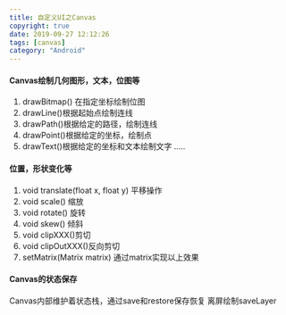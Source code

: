 ```yaml
---
title: 自定义UI之Canvas
copyright: true
date: 2019-09-27 12:12:26
tags: [canvas]
category: "Android"
---
```

#### Canvas绘制几何图形，文本，位图等
1. drawBitmap() 在指定坐标绘制位图
2. drawLine()根据起始点绘制连线
3. drawPath()根据给定的路径，绘制连线
4. drawPoint()根据给定的坐标，绘制点
5. drawText()根据给定的坐标和文本绘制文字
.....

#### 位置，形状变化等
1. void translate(float x, float y) 平移操作
2. void scale() 缩放
3. void rotate() 旋转
4. void skew() 倾斜
5. void clipXXX()剪切
6. void clipOutXXX()反向剪切
7. setMatrix(Matrix matrix) 通过matrix实现以上效果

#### Canvas的状态保存
Canvas内部维护着状态栈，通过save和restore保存恢复
离屏绘制saveLayer
